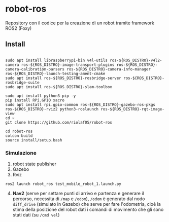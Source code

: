 # robot-ros
Repository con il codice per la creazione di un robot tramite framework ROS2 (Foxy)

## Install

```console

sudo apt install libraspberrypi-bin v4l-utils ros-${ROS_DISTRO}-v4l2-camera ros-${ROS_DISTRO}-image-transport-plugins ros-${ROS_DISTRO}-camera-calibration-parsers ros-${ROS_DISTRO}-camera-info-manager ros-${ROS_DISTRO}-launch-testing-ament-cmake
sudo apt install ros-${ROS_DISTRO}-rosbridge-server ros-${ROS_DISTRO}-rosbridge-suite
sudo apt install ros-${ROS_DISTRO}-slam-toolbox

sudo apt install python3-pip -y
pip install RPi.GPIO xacro
sudo apt install rpi.gpio-common ros-${ROS_DISTRO}-gazebo-ros-pkgs ros-${ROS_DISTRO}-rviz2 python3-roslaunch ros-${ROS_DISTRO}-rqt-image-view
cd ~
git clone https://github.com/riolaf05/robot-ros

cd robot-ros
colcon build
source install/setup.bash
```

### Simulazione

1. robot state publisher
2. Gazebo
3. Rviz

```console
ros2 launch robot_ros test_mobile_robot_1.launch.py 
```

4. **Nav2** (serve per settare punti di arrivo e partenza e generare il percorso, necessita di `/map` e `/odom`), `/odom` è generato dal nodo `diff_drive` (simulato in Gazebo) che serve per fare l'odometria, cioè la stima della posizione del robot dati i comandi di movimento che gli sono stati dati (su `/cmd_vel`)

```console
ros2 launch nav2_bringup navigation_launch.py use_sim_time:=True
```
TODO: integrarlo nel launch file

5. **Slam Toolbox** (è uno dei tool per generare lo slam, fornisce `/map`)

```console
ros2 launch slam_toolbox online_async_launch.py use_sim_time:=True
```
TODO: integrarlo nel launch file


### Robot su raspberry

1. robot state publisher
2. controller hardware custom fatto in python (`robot_ros/cmd_to_pwm_driver.py`) 
3. ROS bridge per web server

```console
ros2 launch robot_ros rsp.launch.py
```

Lanciare `webserver/index.html` (aggiornando l'indirizzo IP) per la console web.

## Altri comandi

Lanciare ROS bridge
```console
ros2 launch rosbridge_server rosbridge_websocket_launch.xml
```

Salva le mappe
```console
ros2 run nav2_map_server map_saver_cli -f maps/my_map_1
```

Visualizza il grafo di nodi e topic
```console
rqt_graph
```

Visualizza l'albero delle trasformazioni (vedi `frames.pdf`)
```console
ros2 run tf2_tools view_frames.py
```

Tastiera da console
```console
ros2 run turtlebot3_teleop teleop_keyboard
```

# References 

### Ros Navigation

* [Corso Udemy](https://www.udemy.com/course/ros2-nav2-stack/)

### ROS-bridge

* [ROS web tutorial part 1 - rosbridge server and roslibjs](https://msadowski.github.io/ros-web-tutorial-pt1/)

* [How to visualise ROS images in html?](https://parkerrobert.medium.com/how-to-visualise-ros-images-in-html-c6b88e37e985)

